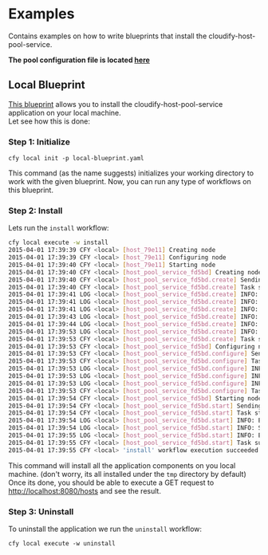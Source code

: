 Examples
========

Contains examples on how to write blueprints that install the cloudify-host-pool-service.

**The pool configuration file is located [here](pool.yaml)**

## Local Blueprint

[This blueprint](local-blueprint.yaml) allows you to install the cloudify-host-pool-service application on your local machine. <br>
Let see how this is done:

### Step 1: Initialize

`cfy local init -p local-blueprint.yaml` <br>

This command (as the name suggests) initializes your working directory to work with the given blueprint.
Now, you can run any type of workflows on this blueprint. <br>

### Step 2: Install

Lets run the `install` workflow: <br>

```bash
cfy local execute -w install
2015-04-01 17:39:39 CFY <local> [host_79e11] Creating node
2015-04-01 17:39:39 CFY <local> [host_79e11] Configuring node
2015-04-01 17:39:40 CFY <local> [host_79e11] Starting node
2015-04-01 17:39:40 CFY <local> [host_pool_service_fd5bd] Creating node
2015-04-01 17:39:40 CFY <local> [host_pool_service_fd5bd.create] Sending task 'script_runner.tasks.run'
2015-04-01 17:39:40 CFY <local> [host_pool_service_fd5bd.create] Task started 'script_runner.tasks.run'
2015-04-01 17:39:41 LOG <local> [host_pool_service_fd5bd.create] INFO: Executing: /tmp/tmpFDw8of-create.sh
2015-04-01 17:39:41 LOG <local> [host_pool_service_fd5bd.create] INFO: Creating directory /tmp/cloudify-host-pool-serviceTcJqKm
2015-04-01 17:39:41 LOG <local> [host_pool_service_fd5bd.create] INFO: Creating virtualenv
2015-04-01 17:39:43 LOG <local> [host_pool_service_fd5bd.create] INFO: Installing gunicorn
2015-04-01 17:39:44 LOG <local> [host_pool_service_fd5bd.create] INFO: Installing cloudify-host-pool-service
2015-04-01 17:39:53 LOG <local> [host_pool_service_fd5bd.create] INFO: Execution done (return_code=0): /tmp/tmpFDw8of-create.sh
2015-04-01 17:39:53 CFY <local> [host_pool_service_fd5bd.create] Task succeeded 'script_runner.tasks.run'
2015-04-01 17:39:53 CFY <local> [host_pool_service_fd5bd] Configuring node
2015-04-01 17:39:53 CFY <local> [host_pool_service_fd5bd.configure] Sending task 'script_runner.tasks.run'
2015-04-01 17:39:53 CFY <local> [host_pool_service_fd5bd.configure] Task started 'script_runner.tasks.run'
2015-04-01 17:39:53 LOG <local> [host_pool_service_fd5bd.configure] INFO: Downloading pool configuration file
2015-04-01 17:39:53 LOG <local> [host_pool_service_fd5bd.configure] INFO: Creating service configuration file
2015-04-01 17:39:53 LOG <local> [host_pool_service_fd5bd.configure] INFO: Downloading keyfile: keys/key.pem
2015-04-01 17:39:53 CFY <local> [host_pool_service_fd5bd.configure] Task succeeded 'script_runner.tasks.run'
2015-04-01 17:39:54 CFY <local> [host_pool_service_fd5bd] Starting node
2015-04-01 17:39:54 CFY <local> [host_pool_service_fd5bd.start] Sending task 'script_runner.tasks.run'
2015-04-01 17:39:54 CFY <local> [host_pool_service_fd5bd.start] Task started 'script_runner.tasks.run'
2015-04-01 17:39:54 LOG <local> [host_pool_service_fd5bd.start] INFO: Executing: /tmp/tmpxY_Otx-start.sh
2015-04-01 17:39:54 LOG <local> [host_pool_service_fd5bd.start] INFO: Starting cloudify-host-pool-service with command: gunicorn --workers=5 --pid=/tmp/cloudify-host-pool-serviceTcJqKm/work/gunicorn.pid --log-level=INFO --log-file=/tmp/cloudify-host-pool-serviceTcJqKm/work/gunicorn.log --bind 0.0.0.0:8080 --daemon cloudify_hostpool.rest.service:app
2015-04-01 17:39:55 LOG <local> [host_pool_service_fd5bd.start] INFO: Execution done (return_code=0): /tmp/tmpxY_Otx-start.sh
2015-04-01 17:39:55 CFY <local> [host_pool_service_fd5bd.start] Task succeeded 'script_runner.tasks.run'
2015-04-01 17:39:55 CFY <local> 'install' workflow execution succeeded
```

This command will install all the application components on you local machine.
(don't worry, its all installed under the `tmp` directory by default)<br>
Once its done, you should be able to execute a GET request to [http://localhost:8080/hosts](http://localhost:8080/hosts) and see the result.
<br>


### Step 3: Uninstall

To uninstall the application we run the `uninstall` workflow: <br>

`cfy local execute -w uninstall`
